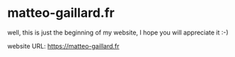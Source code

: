 # matteo-gaillard.fr

well, this is just the beginning of my website, I hope you will appreciate it :-)

website URL:
https://matteo-gaillard.fr
